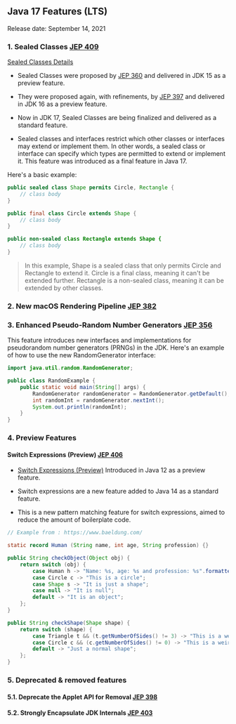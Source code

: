 ## Java 17 Features (LTS)

Release date: September 14, 2021

### 1. Sealed Classes [JEP 409](https://openjdk.org/jeps/409)

[Sealed Classes Details](java-15.md#41-sealed-classes-preview)

* Sealed Classes were proposed by [JEP 360](https://openjdk.org/jeps/360) and delivered in JDK 15 as a preview feature.
* They were proposed again, with refinements, by [JEP 397](https://openjdk.org/jeps/397) and delivered in JDK 16 as a preview feature.
* Now in JDK 17, Sealed Classes are being finalized and delivered as a standard feature.

* Sealed classes and interfaces restrict which other classes or interfaces may extend or implement them. In other words, a sealed class or interface can specify which types are permitted to extend or implement it. This feature was introduced as a final feature in Java 17.

Here's a basic example:

````java
public sealed class Shape permits Circle, Rectangle {
    // class body
}

public final class Circle extends Shape {
    // class body
}

public non-sealed class Rectangle extends Shape {
    // class body
}
````

> In this example, Shape is a sealed class that only permits Circle and Rectangle to extend it. Circle is a final class, meaning it can't be extended further. Rectangle is a non-sealed class, meaning it can be extended by other classes.

### 2. New macOS Rendering Pipeline [JEP 382](https://openjdk.org/jeps/382)

### 3. Enhanced Pseudo-Random Number Generators [JEP 356](https://openjdk.org/jeps/356)

This feature introduces new interfaces and implementations for pseudorandom number generators (PRNGs) in the JDK. Here's an example of how to use the new RandomGenerator interface:

````java
import java.util.random.RandomGenerator;

public class RandomExample {
    public static void main(String[] args) {
        RandomGenerator randomGenerator = RandomGenerator.getDefault();
        int randomInt = randomGenerator.nextInt();
        System.out.println(randomInt);
    }
}
````

### 4. Preview Features

#### Switch Expressions (Preview) [JEP 406](https://openjdk.org/jeps/406)

- [Switch Expressions (Preview)](java-12.md#5-preview-features) Introduced in Java 12 as a preview feature.
- Switch expressions are a new feature added to Java 14 as a standard feature.

- This is a new pattern matching feature for switch expressions, aimed to reduce the amount of boilerplate code.

````java
// Example from : https://www.baeldung.com/ 

static record Human (String name, int age, String profession) {}

public String checkObject(Object obj) {
    return switch (obj) {
        case Human h -> "Name: %s, age: %s and profession: %s".formatted(h.name(), h.age(), h.profession());
        case Circle c -> "This is a circle";
        case Shape s -> "It is just a shape";
        case null -> "It is null";
        default -> "It is an object";
    };
}

public String checkShape(Shape shape) {
    return switch (shape) {
        case Triangle t && (t.getNumberOfSides() != 3) -> "This is a weird triangle";
        case Circle c && (c.getNumberOfSides() != 0) -> "This is a weird circle";
        default -> "Just a normal shape";
    };
}
````

### 5. Deprecated & removed features

#### 5.1. Deprecate the Applet API for Removal [JEP 398](https://openjdk.org/jeps/398)

#### 5.2. Strongly Encapsulate JDK Internals [JEP 403](https://openjdk.org/jeps/403)
